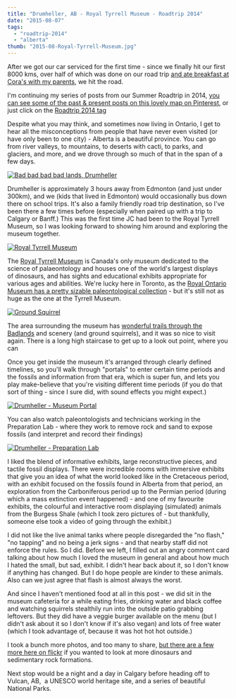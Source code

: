 ```yaml
---
title: "Drumheller, AB - Royal Tyrrell Museum - Roadtrip 2014"
date: "2015-08-07"
tags:
  - "roadtrip-2014"
  - "alberta"
thumb: "2015-08-Royal-Tyrrell-Museum.jpg"
---
```


After we got our car serviced for the first time - since we finally hit our first 8000 kms, over half of which was done on our road trip [and ate breakfast at Cora's with my parents](http://meshell.ca/blog/edmonton-loma-house-road-trip-2014/), we hit the road.

I'm continuing my series of posts from our Summer Roadtrip in 2014, [you can see some of the past & present posts on this lovely map on Pinterest](https://www.pinterest.com/meshellg/roadtrip-2014/), or just click on the [Roadtrip 2014 tag](http://meshell.ca/blog/category/roadtrip-2014/)

Despite what you may think, and sometimes now living in Ontario, I get to hear all the misconceptions from people that have never even visited (or have only been to one city) - Alberta is a beautiful province. You can go from river valleys, to mountains, to deserts with cacti, to parks, and glaciers, and more, and we drove through so much of that in the span of a few days.

[![Bad bad bad bad lands, Drumheller](https://live.staticflickr.com/3917/14626649539_966fe34bd1_c.jpg)](https://www.flickr.com/photos/prairiev/14626649539/in/album-72157646119489631 "Bad bad bad bad lands, Drumheller")

Drumheller is approximately 3 hours away from Edmonton (and just under 300km), and we (kids that lived in Edmonton) would occasionally bus down there on school trips. It's also a family friendly road trip destination, so I've been there a few times before (especially when paired up with a trip to Calgary or Banff.) This was the first time JC had been to the Royal Tyrrell Museum, so I was looking forward to showing him around and exploring the museum together.

[![Royal Tyrrell Museum](https://live.staticflickr.com/5583/14810962374_4669b0af48_c.jpg)](https://www.flickr.com/photos/prairiev/14810962374/in/album-72157646119489631/ "Royal Tyrrell Museum")


The [Royal Tyrrell Museum](http://www.tyrrellmuseum.com/) is Canada's only museum dedicated to the science of palaeontology and houses one of the world's largest displays of dinosaurs, and has sights and educational exhibits appropriate for various ages and abilities. We're lucky here in Toronto, as the [Royal Ontario Museum has a pretty sizable paleontological collection](http://www.rom.on.ca/en/collections-research/centres-discovery/fossils-evolution) - but it's still not as huge as the one at the Tyrrell Museum.

[![Ground Squirrel](https://live.staticflickr.com/3924/14813344145_0b2ed5b4cd_c.jpg)](https://www.flickr.com/photos/prairiev/14813344145/in/album-72157646119489631/ "Ground Squirrel")

The area surrounding the museum has [wonderful trails through the Badlands](http://www.tyrrellmuseum.com/programs/public/badlands_trail.htm) and scenery (and ground squirrels), and it was so nice to visit again. There is a long high staircase to get up to a look out point, where you can

Once you get inside the museum it's arranged through clearly defined timelines, so you'll walk through "portals" to enter certain time periods and the fossils and information from that era, which is super fun, and lets you play make-believe that you're visiting different time periods (if you do that sort of thing - since I sure did, with sound effects you might expect.)

[![Drumheller - Museum Portal](https://live.staticflickr.com/3909/14810103501_ebcf41e92e_c.jpg)](https://www.flickr.com/photos/prairiev/14810103501/in/dateposted-public/ "Drumheller - Museum Portal")

You can also watch paleontologists and technicians working in the Preparation Lab - where they work to remove rock and sand to expose fossils (and interpret and record their findings)

[![Drumheller - Preparation Lab](https://live.staticflickr.com/5555/14832998413_29f50c4270_c.jpg)](https://www.flickr.com/photos/prairiev/14832998413/in/dateposted-public/ "Drumheller - Preparation Lab")

I liked the blend of informative exhibits, large reconstructive pieces, and tactile fossil displays. There were incredible rooms with immersive exhibits that give you an idea of what the world looked like in the Cretaceous period, with an exhibit focused on the fossils found in Alberta from that period, an exploration from the Carboniferous period up to the Permian period (during which a mass extinction event happened) - and one of my favourite exhibits, the colourful and interactive room displaying (simulated) animals from the Burgess Shale (which I took zero pictures of - but thankfully, someone else took a video of going through the exhibit.)

I did not like the live animal tanks where people disregarded the "no flash," "no tapping" and no being a jerk signs - and that nearby staff did not enforce the rules. So I did. Before we left, I filled out an angry comment card talking about how much I loved the museum in general and about how much I hated the small, but sad, exhibit. I didn't hear back about it, so I don't know if anything has changed. But I do hope people are kinder to these animals. Also can we just agree that flash is almost always the worst.

And since I haven't mentioned food at all in this post - we did sit in the museum cafeteria for a while eating fries, drinking water and black coffee and watching squirrels stealthily run into the outside patio grabbing leftovers. But they did have a veggie burger available on the menu (but I didn't ask about it so I don't know if it's also vegan) and lots of free water (which I took advantage of, because it was hot hot hot outside.)

I took a bunch more photos, and too many to share, [but there are a few more here on flickr](https://www.flickr.com/photos/prairiev/sets/72157646119489631) if you wanted to look at more dinosaurs and sedimentary rock formations.

Next stop would be a night and a day in Calgary before heading off to Vulcan, AB,  a UNESCO world heritage site, and a series of beautiful National Parks.
